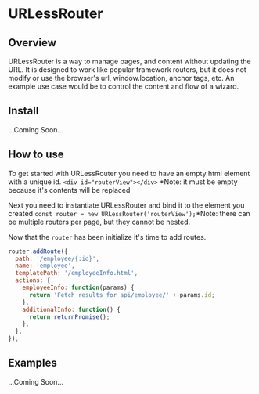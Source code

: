 # URLessRouter

## Overview
URLessRouter is a way to manage pages, and content without updating the URL.  It is designed to work like popular framework routers, but it does not modify or use the browser's url, window.location, anchor tags, etc.  An example use case would be to control the content and flow of a wizard.

## Install
...Coming Soon...

## How to use
To get started with URLessRouter you need to have an empty html element with a unique id.
`<div id="routerView"></div>` *Note: it must be empty because it's contents will be replaced

Next you need to instantiate URLessRouter and bind it to the element you created
`const router = new URLessRouter('routerView');`*Note: there can be multiple routers per page, but they cannot be nested.

Now that the `router` has been initialize it's time to add routes. 
```javascript
router.addRoute({
  path: '/employee/{:id}',
  name: 'employee',
  templatePath: '/employeeInfo.html',
  actions: {
    employeeInfo: function(params) {
      return 'Fetch results for api/employee/' + params.id;
    },
    additionalInfo: function() {
      return returnPromise();
    },
  },
});
```

## Examples
...Coming Soon...
